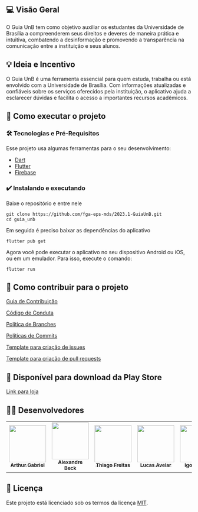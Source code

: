 ## 💻 Visão Geral
O Guia UnB tem como objetivo auxiliar os estudantes da Universidade de Brasília a compreenderem seus direitos e deveres de maneira prática e intuitiva, combatendo a desinformação e promovendo a transparência na comunicação entre a instituição e seus alunos.
	

## 💡 Ideia e Incentivo
O Guia UnB é uma ferramenta essencial para quem estuda, trabalha ou está envolvido com a Universidade de Brasília. Com informações atualizadas e confiáveis sobre os serviços oferecidos pela instituição, o aplicativo ajuda a esclarecer dúvidas e facilita o acesso a importantes recursos acadêmicos.

## 🚀 Como executar o projeto
### 🛠 Tecnologias e Pré-Requisitos
Esse projeto usa algumas ferramentas para o seu desenvolvimento:
- [Dart](https://dart.dev/)
- [Flutter](https://docs.flutter.dev/get-started/install)
- [Firebase](https://firebase.google.com/?gad=1&gclid=CjwKCAjwvJyjBhApEiwAWz2nLZcvndRU1oLs0fC5adsWFvX97gOHZ5UMdoVUr6bQ9GjmrJA1xfm-WxoCzmIQAvD_BwE&gclsrc=aw.ds&hl=pt-br)

### ✔️ Instalando e executando
Baixe o repositório e entre nele

    git clone https://github.com/fga-eps-mds/2023.1-GuiaUnB.git
    cd guia_unb

Em seguida é preciso baixar as dependências do aplicativo

    flutter pub get

Agora você pode executar o aplicativo no seu dispositivo Android ou iOS, ou em um emulador. Para isso, execute o comando:

    flutter run

## 🤝 Como contribuir para o projeto

[Guia de Contribuição](CONTRIBUTING.md)

[Código de Conduta](CODE_OF_CONDUCT.md)

[Política de Branches](/doc/2023-05-04-branches.md)

[Políticas de Commits](doc/2023-05-04-commits.md)

[Template para criação de issues](.github/ISSUE_TEMPLATE/custom.md)

[Template para criação de pull requests](.github/ISSUE_TEMPLATE/.pull_request_template.md)

## 🏪 Disponível para download da Play Store

[Link para loja](https://play.google.com/store/apps/details?id=br.com.mds.guiaunb&pli=1)

## 👨‍💻 Desenvolvedores

<table>
	<tr>
		<td align="center"><a href="https://github.com/ArthurGabrieel"><img src="https://avatars.githubusercontent.com/u/78980894?v=4" width="100px;" alt=""/><br /><sub><b>Arthur Gabriel</b></sub></a><br /><a href="https://github.com/ArthurGabrieel"></a></td>
		<td align="center"><a href="https://github.com/zzzBECK"><img src="https://avatars.githubusercontent.com/u/82113486?v=4" width="100px;" alt=""/><br /><sub><b>Alexandre Beck</b></sub></a><br /><a href="https://github.com/zzzBECK"></a></td>
		<td align="center"><a href="https://github.com/thiagorfreitas"><img src="https://avatars.githubusercontent.com/u/77907084?v=4" width="100px;" alt=""/><br /><sub><b>Thiago Freitas</b></sub></a><br /><a href="https://github.com/thiagorfreitas"></a></td>
		<td align="center"><a href="https://github.com/LucasAvelar2711"><img src="https://avatars.githubusercontent.com/u/88166607?v=4" width="100px;" alt=""/><br /><sub><b>Lucas Avelar</b></sub></a><br /><a href="https://github.com/LucasAvelar2711"></a></td>
		<td align="center"><a href="https://github.com/igor-ribeir0"><img src="https://avatars.githubusercontent.com/u/91838885?v=4" width="100px;" alt=""/><br /><sub><b>Igor Ribeiro </b></sub></a><br /><a href="https://github.com/igor-ribeir0"></a></td>
        <td align="center"><a href="https://github.com/GenilsonJrs"><img src="https://avatars.githubusercontent.com/u/61212256?v=4" width="100px;" alt=""/><br /><sub><b>Genilson Junior </b></sub></a><br /><a href="https://github.com/GenilsonJrs"></a></td>
	</tr>
</table>

## 📝 Licença
Este projeto está licenciado sob os termos da licença 
[MIT](./LICENSE).

